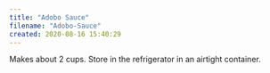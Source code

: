 ```yaml
---
title: "Adobo Sauce"
filename: "Adobo-Sauce"
created: 2020-08-16 15:40:29
---
```

Makes about 2 cups. Store in the refrigerator in an airtight container.
